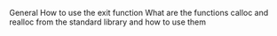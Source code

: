 General
How to use the exit function
What are the functions calloc and realloc from the standard library and
how to use them